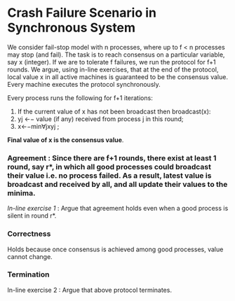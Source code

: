 # Crash Failure Scenario in Synchronous System

We consider fail-stop model with n processes, where up to f < n processes may stop (and fail). The task is to reach consensus on a particular variable, say x (integer). If we are to tolerate f failures, we run the protocol for f+1 rounds. We argue, using in-line exercises, that at the end of the protocol, local value x in all active machines is guaranteed to be the consensus value. Every machine executes the protocol synchronously.


Every process runs the following for f+1 iterations: 

1. If the current value of x has not been broadcast then broadcast(x):
2. yj ←− value (if any) received from process j in this round;
3. x←−min∀jxyj ;

**Final value of x is the consensus value**.


### Agreement : Since there are f+1 rounds, there exist at least 1 round, say r*, in which all good processes could broadcast their value i.e. no process failed. As a result, latest value is broadcast and received by all, and all update their values to the minima. 

*In-line exercise 1* : Argue that agreement holds even when a good process is silent in round r*. 

### Correctness 
Holds because once consensus is achieved among good processes, value cannot change. 

### Termination  
In-line exercise 2 : Argue that above protocol terminates. 
